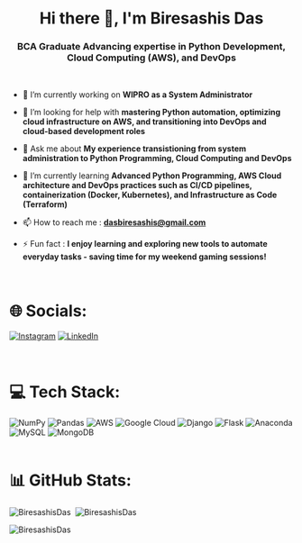 <h1 align="center">Hi there 👋, I'm Biresashis Das</h1>

<h3 align="center">BCA Graduate Advancing expertise in Python Development, Cloud Computing (AWS), and DevOps</h3>
<br>

- 🔭 I’m currently working on **WIPRO as a System Administrator**

- 🤔 I’m looking for help with **mastering Python automation, optimizing cloud infrastructure on AWS, and transitioning into DevOps and cloud-based development roles**

- 💬 Ask me about **My experience transistioning from system administration to Python Programming, Cloud Computing and DevOps**

- 🌱 I’m currently learning **Advanced Python Programming, AWS Cloud architecture and DevOps practices such as CI/CD pipelines, containerization (Docker, Kubernetes), and Infrastructure as Code (Terraform)**

- 📫 How to reach me : **dasbiresashis@gmail.com**

- ⚡ Fun fact : **I enjoy learning and exploring new tools to automate everyday tasks - saving time for my weekend gaming sessions!**
<br>

# 🌐 Socials:
[![Instagram](https://img.shields.io/badge/Instagram-%23E4405F.svg?logo=Instagram&logoColor=white)](https://instagram.com/biresashis) [![LinkedIn](https://img.shields.io/badge/LinkedIn-%230077B5.svg?logo=linkedin&logoColor=white)]([linkedin.com/in/khushibhadange](https://www.linkedin.com/in/biresashis-das-b13503229/))

<br>

# 💻 Tech Stack:
![NumPy](https://img.shields.io/badge/numpy-%23013243.svg?style=flat&logo=numpy&logoColor=white) ![Pandas](https://img.shields.io/badge/pandas-%23150458.svg?style=flat&logo=pandas&logoColor=white) ![AWS](https://img.shields.io/badge/AWS-%23FF9900.svg?style=flat&logo=amazon-aws&logoColor=white) ![Google Cloud](https://img.shields.io/badge/Google%20Cloud-%234285F4.svg?style=flat&logo=google-cloud&logoColor=white) ![Django](https://img.shields.io/badge/django-%23092E20.svg?style=flat&logo=django&logoColor=white) ![Flask](https://img.shields.io/badge/flask-%23000.svg?style=flat&logo=flask&logoColor=white) ![Anaconda](https://img.shields.io/badge/Anaconda-%2344A833.svg?style=flat&logo=anaconda&logoColor=white) ![MySQL](https://img.shields.io/badge/mysql-%2300f.svg?style=flat&logo=mysql&logoColor=white) ![MongoDB](https://img.shields.io/badge/MongoDB-%234ea94b.svg?style=flat&logo=mongodb&logoColor=white)
<br>
<br>

# 📊 GitHub Stats:

<p><img align="center" src="https://github-readme-streak-stats.herokuapp.com/?user=BiresashisDas&theme=radical" alt="BiresashisDas" />
&nbsp;<img align="center" src="https://github-readme-stats.vercel.app/api?username=BiresashisDas&show_icons=true&locale=en&theme=radical" alt="BiresashisDas" /></p>
<p><img align="left" src="https://github-readme-stats.vercel.app/api/top-langs?username=BiresashisDas&show_icons=true&locale=en&layout=compact&theme=radical" alt="BiresashisDas" /></p>
